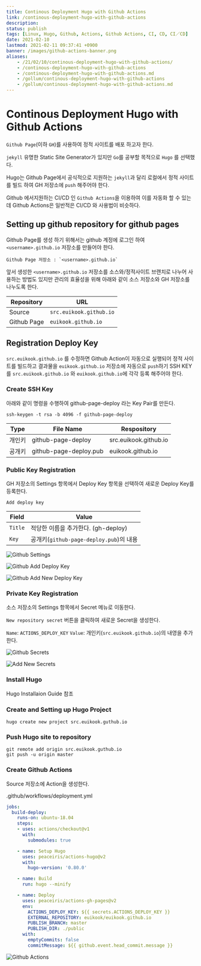 ```yaml
---
title: Continous Deployment Hugo with Github Actions
link: /continous-deployment-hugo-with-github-actions
description: 
status: publish
tags: [Linux, Hugo, Github, Actions, Github Actions, CI, CD, CI／CD]
date: 2021-02-10
lastmod: 2021-02-11 09:37:41 +0900
banner: /images/github-actions-banner.png
aliases:
    - /21/02/10/continous-deployment-hugo-with-github-actions/
    - /continous-deployment-hugo-with-github-actions
    - /continous-deployment-hugo-with-github-actions.md
    - /gollum/continous-deployment-hugo-with-github-actions
    - /gollum/continous-deployment-hugo-with-github-actions.md
---
```


# Continous Deployment Hugo with Github Actions

`Github Page`(이하 `GH`)를 사용하여 정적 사이트를 배포 하고자 한다. 

`jekyll` 유명한 Static Site Generator가 있지만 `Go`를 공부할 목적으로 `Hugo` 를 선택했다.

Hugo는 Github Page에서 공식적으로 지원하는 `jekyll`과 달리 로컬에서 정적 사이트를 빌드 하여 GH 저장소에 `push` 해주어야 한다. 

Github 에서지원하는 CI/CD 인 `Github Actions`을 이용하여 이를 자동화 할 수 있는데 Github Actions은 일반적은 CI/CD 와 사용법이 비슷하다. 

<!--more-->

## Setting up github repository for github pages 

Github Page를 생성 하기 위해서는 github 계정에 로그인 하여 `<username>.github.io` 저장소를 만들어야 한다.

    Github Page 저장소 : `<username>.github.io`


앞서 생성한 `<username>.github.io` 저장소를 소스와/정적사이트 브랜치로 나누어 사용하는 방법도 있지만 관리의 효율성을 위해 아래와 같이 소스 저장소와 GH 저장소를 나누도록 한다. 


| Repository  | URL                     |
| ---        | ---                     | 
| Source      | `src.euikook.github.io` |
| Github Page | `euikook.github.io`     |


## Registration Deploy Key 

`src.euikook.github.io` 를 수정하면 Github Action이 자동으로 실행되어 정적 사이트를 빌드하고 결과물을 `euikook.github.io` 저장소에 자동으로 `push`하기 SSH KEY를  `src.euikook.github.io` 와 `euikook.github.io`에 각각 등록 해주어야 한다.



### Create SSH Key

아래와 같이 명령을 수행하여 github-page-deploy 라는 Key Pair를 만든다.
```
ssh-keygen -t rsa -b 4096 -f github-page-deploy
```

| Type | File Name | Respository |
| ---  | ---       | ---         |
| 개인키 |  github-page-deploy | src.euikook.github.io |
| 공개키 | github-page-deploy.pub | euikook.github.io | 


### Public Key Registration

GH 저장소의 Settings 항목에서 Deploy Key 항목을 선택하여 새로운 Deploy Key를 등록한다.

`Add deploy key`


| Field   | Value                                 |
| ---     | ---                                   |
| `Title` | 적당한 이름을 추가한다. (gh-deploy)       |
| `Key`   | 공개키(`github-page-deploy.pub`)의 내용 |

![Github Settings](/images/github-settings.png)

![Github Add Deploy Key](/images/github-add-deploy-key.png)

![Github Add New Deploy Key](/images/github-add-new-deploy-key.png)


### Private Key Registration

소스 저장소의 Settings 항목에서 Secret 메뉴로 이동한다. 

`New repository secret` 버튼을 클릭하여 새로운 Secret을 생성한다.

`Name`: `ACTIONS_DEPLOY_KEY`
`Value`: 개인키(`src.euikook.github.io`)의 내영을 추가한다.


![Github Secrets](/images/github-secrets.png)

![Add New Secrets](/images/github-add-new-secrets.png)



### Install Hugo
Hugo Installaion Guide 참조

### Create and Setting up Hugo Project

```
hugo create new project src.euikook.guthub.io
```

### Push Hugo site to repository

```
git remote add origin src.euikook.guthub.io
git push -u origin master
```


### Create Github Actions

Source 저장소에 Action을 생성한다. 

.github/workflows/deployment.yml



```yml
jobs:
  build-deploy:
    runs-on: ubuntu-18.04
    steps:
    - uses: actions/checkout@v1
      with:
        submodules: true

    - name: Setup Hugo
      uses: peaceiris/actions-hugo@v2
      with:
        hugo-version: '0.80.0'

    - name: Build
      run: hugo --minify

    - name: Deploy
      uses: peaceiris/actions-gh-pages@v2
      env:
        ACTIONS_DEPLOY_KEY: ${{ secrets.ACTIONS_DEPLOY_KEY }}
        EXTERNAL_REPOSITORY: euikook/euikook.github.io
        PUBLISH_BRANCH: master
        PUBLISH_DIR: ./public
      with:
        emptyCommits: false
        commitMessage: ${{ github.event.head_commit.message }}
```

![Github Actions](/images/github-actions.png)